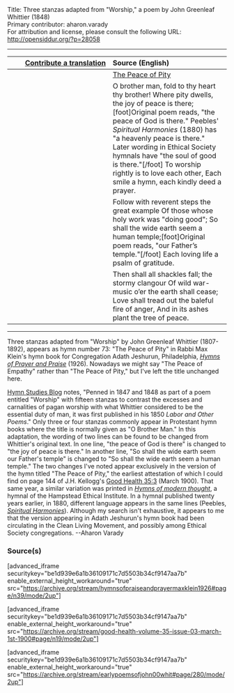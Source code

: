 <html>
<head></head>
<body>
Title: Three stanzas adapted from "Worship," a poem by John Greenleaf Whittier (1848)<br />
Primary contributor: aharon.varady<br />
For attribution and license, please consult the following URL: <a href="http://opensiddur.org/?p=28058">http://opensiddur.org/?p=28058</a>
<p />
<hr />

<table style="margin-left: auto;margin-right: auto;" class="draggable">
<thead><tr><th id="x" style="text-align: right;"><a href="https://opensiddur.org/contributing/upload/">Contribute a translation</a></th><th style="text-align: left;">Source (English)</th></tr></thead>
<tbody>
<tr><td style="vertical-align:top;" width="46%">
<div class="liturgy"><span lang="he">

</span></div></td>
 
<td style="vertical-align:top;" width="53%">
<div class="english">
<u>The Peace of Pity</u>
</div></td></tr>


<tr><td style="vertical-align:top;" width="46%">
<div class="liturgy"><span lang="he">

</span></div></td>
 
<td style="vertical-align:top;" width="53%">
<div class="english">
O brother man, fold to thy heart thy brother! 
Where pity dwells, the joy of peace is there;[foot]Original poem reads, "the peace of God is there." Peebles' <em>Spiritual Harmonies</em> (1880) has "a heavenly peace is there." Later wording in Ethical Society hymnals have "the soul of good is there."[/foot] 
To worship rightly is to love each other, 
Each smile a hymn, each kindly deed a prayer. 
</div></td></tr>


<tr><td style="vertical-align:top;" width="46%">
<div class="liturgy"><span lang="he">

</span></div></td>
 
<td style="vertical-align:top;" width="53%">
<div class="english">
Follow with reverent steps the great example 
Of those whose holy work was "doing good"; 
So shall the wide earth seem a human temple;[foot]Original poem reads, "our Father’s temple."[/foot] 
Each loving life a psalm of gratitude. 
</div></td></tr>


<tr><td style="vertical-align:top;" width="46%">
<div class="liturgy"><span lang="he">

</span></div></td>
 
<td style="vertical-align:top;" width="53%">
<div class="english">
Then shall all shackles fall; the stormy clangour 
Of wild war-music o’er the earth shall cease; 
Love shall tread out the baleful fire of anger, 
And in its ashes plant the tree of peace. 
</div></td></tr>
</tbody></table>

<hr />

Three stanzas adapted from "Worship" by John Greenleaf Whittier (1807-1892), appears as hymn number 73: "The Peace of Pity" in Rabbi Max Klein's hymn book for Congregation Adath Jeshurun, Philadelphia, <em><a href="https://opensiddur.org/compilations/hymn-books/hymns-of-praise-and-prayer-by-rabbi-max-klein-for-congregation-adath-jeshurun-philadelphia-1926/">Hymns of Prayer and Praise</a></em> (1926). Nowadays we might say "The Peace of Empathy" rather than "The Peace of Pity," but I've left the title unchanged here.

<a href="https://hymnstudiesblog.wordpress.com/2009/04/21/quoto-brother-manquot/">Hymn Studies Blog</a> notes, "Penned in 1847 and 1848 as part of a poem entitled "Worship" with fifteen stanzas to contrast the excesses and carnalities of pagan worship with what Whittier considered to be the essential duty of man, it was first published in his 1850 <em>Labor and Other Poems</em>." Only three or four stanzas commonly appear in Protestant hymn books where the title is normally given as "O Brother Man." In this adaptation, the wording of two lines can be found to be changed from Whittier's original text. In one line, "the peace of God is there" is changed to "the joy of peace is there." In another line, "So shall the wide earth seem our Father's temple" is changed to "So shall the wide earth seem a human temple." The two changes I've noted appear exclusively in the version of the hymn titled "The Peace of Pity," the earliest attestation of which I could find on page 144 of J.H. Kellogg's <a href="https://archive.org/details/good-health-volume-35-issue-03-march-1st-1900/page/n19">Good Health 35:3</a> (March 1900). That same year, a similar variation was printed in <em><a href="https://archive.org/details/hymnsofmoderntho00londuoft/page/16">Hymns of modern thought</a></em>, a hymnal of the Hampstead Ethical Institute. In a hymnal published twenty years earlier, in 1880, different language appears in the same lines (Peebles, <em><a href="https://archive.org/details/spiritualharmoni00peeb/page/80">Spiritual Harmonies</a></em>). Although my search isn't exhaustive, it appears to me that the version appearing in Adath Jeshurun's hymn book had been circulating in the Clean Living Movement, and possibly among Ethical Society congregations. --Aharon Varady

<h3>Source(s)</h3>

[advanced_iframe securitykey="be1d939e6a1b36109171c7d5503b34cf9147aa7b" enable_external_height_workaround="true" src="https://archive.org/stream/hymnsofpraiseandprayermaxklein1926#page/n39/mode/2up"]

[advanced_iframe securitykey="be1d939e6a1b36109171c7d5503b34cf9147aa7b" enable_external_height_workaround="true" src="https://archive.org/stream/good-health-volume-35-issue-03-march-1st-1900#page/n19/mode/2up"]

[advanced_iframe securitykey="be1d939e6a1b36109171c7d5503b34cf9147aa7b" enable_external_height_workaround="true" src="https://archive.org/stream/earlypoemsofjohn00whit#page/280/mode/2up"]
</body>
</html>